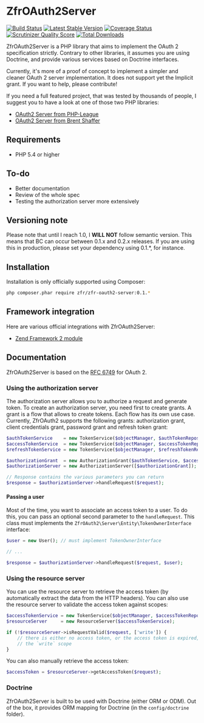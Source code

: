 # ZfrOAuth2Server

[![Build Status](https://travis-ci.org/zf-fr/zfr-oauth2-server.png)](https://travis-ci.org/zf-fr/zfr-oauth2-server)
[![Latest Stable Version](https://poser.pugx.org/zfr/zfr-oauth2-server/v/stable.png)](https://packagist.org/packages/zfr/zfr-oauth2-server)
[![Coverage Status](https://coveralls.io/repos/zf-fr/zfr-oauth2-server/badge.png)](https://coveralls.io/r/zf-fr/zfr-oauth2-server)
[![Scrutinizer Quality Score](https://scrutinizer-ci.com/g/zf-fr/zfr-oauth2-server/badges/quality-score.png?s=be36235c9898cfc55044f58d9bba789d2d4d102e)](https://scrutinizer-ci.com/g/zf-fr/zfr-oauth2-server/)
[![Total Downloads](https://poser.pugx.org/zfr/zfr-oauth2-server/downloads.png)](https://packagist.org/packages/zfr/zfr-oauth2-server)

ZfrOAuth2Server is a PHP library that aims to implement the OAuth 2 specification strictly. Contrary to other
libraries, it assumes you are using Doctrine, and provide various services based on Doctrine interfaces.

Currently, it's more of a proof of concept to implement a simpler and cleaner OAuth 2 server implementation. It
does not support yet the Implicit grant. If you want to help, please contribute!

If you need a full featured project, that was tested by thousands of people, I suggest you to have a look
at one of those two PHP libraries:

- [OAuth2 Server from PHP-League](https://github.com/php-loep/oauth2-server)
- [OAuth2 Server from Brent Shaffer](https://github.com/bshaffer/oauth2-server-php)

## Requirements

- PHP 5.4 or higher

## To-do

- Better documentation
- Review of the whole spec
- Testing the authorization server more extensively

## Versioning note

Please note that until I reach 1.0, I **WILL NOT** follow semantic version. This means that BC can occur between
0.1.x and 0.2.x releases. If you are using this in production, please set your dependency using 0.1.*, for instance.

## Installation

Installation is only officially supported using Composer:

```sh
php composer.phar require zfr/zfr-oauth2-server:0.1.*
```

## Framework integration

Here are various official integrations with ZfrOAuth2Server:

* [Zend Framework 2 module](https://github.com/zf-fr/zfr-oauth2-server-module)

## Documentation

ZfrOAuth2Server is based on the [RFC 6749](http://tools.ietf.org/html/rfc6749) for OAuth 2.

### Using the authorization server

The authorization server allows you to authorize a request and generate token. To create an authorization server,
you need first to create grants. A grant is a flow that allows to create tokens. Each flow has its own use case.
Currently, ZfrOAuth2 supports the following grants: authorization grant, client credentials grant, password grant
and refresh token grant:

```php
$authTokenService    = new TokenService($objectManager, $authTokenRepository, $scopeRepository);
$accessTokenService  = new TokenService($objectManager, $accessTokenRepository, $scopeRepository);
$refreshTokenService = new TokenService($objectManager, $refreshTokenRepository, $scopeRepository);

$authorizationGrant  = new AuthorizationGrant($authTokenService, $accessTokenService, $refreshTokenService);
$authorizationServer = new AuthorizationServer([$authorizationGrant]);

// Response contains the various parameters you can return
$response = $authorizationServer->handleRequest($request);
```

#### Passing a user

Most of the time, you want to associate an access token to a user. To do this, you can pass an optional second
parameter to the `handleRequest`. This class must implements the `ZfrOAuth2\Server\Entity\TokenOwnerInterface`
interface:

```php
$user = new User(); // must implement TokenOwnerInterface

// ...

$response = $authorizationServer->handleRequest($request, $user);
```

### Using the resource server

You can use the resource server to retrieve the access token (by automatically extract the data from the HTTP
headers). You can also use the resource server to validate the access token against scopes:

```php
$accessTokenService = new TokenService($objectManager, $accessTokenRepository, $scopeRepository);
$resourceServer     = new ResourceServer($accessTokenService);

if (!$resourceServer->isRequestValid($request, ['write']) {
    // there is either no access token, or the access token is expired, or the access token does not have
    // the `write` scope
}
```

You can also manually retrieve the access token:

```php
$accessToken = $resourceServer->getAccessToken($request);
```

### Doctrine

ZfrOAuth2Server is built to be used with Doctrine (either ORM or ODM). Out of the box, it provides ORM mapping for
Doctrine (in the `config/doctrine` folder).
